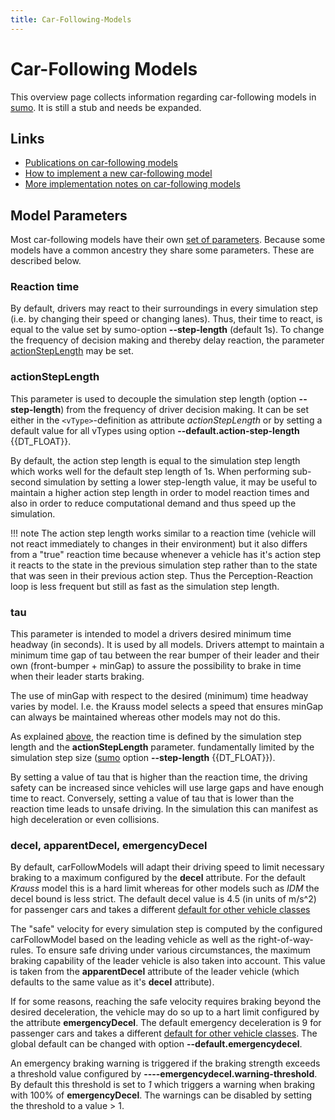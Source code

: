 ```yaml
---
title: Car-Following-Models
---
```


# Car-Following Models

This overview page collects information regarding car-following models
in [sumo](sumo.md). It is still a stub and needs be expanded.

## Links

- [Publications on car-following models](Publications.md#car-following_models)
- [How to implement a new car-following model](Developer/How_To/Car-Following_Model.md)
- [More implementation notes on car-following models](Developer/Implementation_Notes/Vehicle_Models.md)

## Model Parameters

Most car-following models have their own [set of parameters](Definition_of_Vehicles,_Vehicle_Types,_and_Routes.md#car-following_model_parameters).
Because some models have a common ancestry they share some parameters.
These are described below.

### Reaction time

By default, drivers may react to their surroundings in every simulation step (i.e. by changing their speed or changing lanes).
Thus, their time to react, is equal to the value set by sumo-option **--step-length** (default 1s).
To change the frequency of decision making and thereby delay reaction, the parameter [actionStepLength](#actionsteplength) may be set.

### actionStepLength

This parameter is used to decouple the simulation step length (option **--step-length**)
from the frequency of driver decision making. It can be set either in
the `<vType>`-definition as attribute *actionStepLength* or by setting a default
value for all vTypes using option **--default.action-step-length** {{DT_FLOAT}}.

By default, the action step length is equal to the simulation step
length which works well for the default step length of 1s. When
performing sub-second simulation by setting a lower step-length value,
it may be useful to maintain a higher action step length in order to
model reaction times and also in order to reduce computational demand
and thus speed up the simulation.

!!! note
    The action step length works similar to a reaction time (vehicle will not react immediately to changes in their environment) but it also differs from a "true" reaction time because whenever a vehicle has it's action step it reacts to the state in the previous simulation step rather than to the state that was seen in their previous action step. Thus the Perception-Reaction loop is less frequent but still as fast as the simulation step length.

### tau

This parameter is intended to model a drivers desired minimum time headway (in
seconds). It is used by all models. Drivers attempt to maintain a
minimum time gap of tau between the rear bumper of their leader and
their own (front-bumper + minGap) to assure the possibility to brake in
time when their leader starts braking.

The use of minGap with respect to the desired (minimum) time headway varies by model. I.e. the Krauss model selects a speed that ensures minGap can always be maintained whereas other models may not do this.

As explained [above](#actionsteplength), the reaction time is defined by the simulation step length and the **actionStepLength** parameter. fundamentally limited by the simulation step size ([sumo](sumo.md) option **--step-length** {{DT_FLOAT}}).

By setting a value of tau that is higher than the reaction time, the driving safety can be increased since vehicles will use large gaps and have enough time to react. Conversely, setting a value of tau that is lower than the reaction time leads to unsafe driving. In the simulation this can manifest as  high deceleration or even collisions.

### decel, apparentDecel, emergencyDecel

By default, carFollowModels will adapt their driving speed to limit necessary braking to a maximum configured by the **decel** attribute. For the default *Krauss* model this is a hard limit whereas for other models such as *IDM* the decel bound is less strict. The default decel value is 4.5 (in units of m/s^2) for passenger cars and takes a different [default for other vehicle classes](Vehicle_Type_Parameter_Defaults.md)

The "safe" velocity for every simulation step is computed by the configured carFollowModel based on the leading vehicle as well as the right-of-way-rules. To ensure safe driving under various circumstances, the maximum braking capability of the leader vehicle is also taken into account. This value is taken from the **apparentDecel** attribute of the leader vehicle (which defaults to the same value as it's **decel** attribute).

If for some reasons, reaching the safe velocity requires braking beyond the desired deceleration, the vehicle may do so up to a hart limit configured by the attribute **emergencyDecel**. The default emergency deceleration is 9 for passenger cars and takes a different [default for other vehicle classes](Vehicle_Type_Parameter_Defaults.md). The global default can be changed with option **--default.emergencydecel**.

An emergency braking warning is triggered if the braking strength exceeds a threshold value configured by **----emergencydecel.warning-threshold**. By default this threshold is set to *1* which triggers a warning when braking with 100% of **emergencyDecel**. The warnings can be disabled by setting the threshold to a value > 1.
